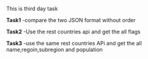 This is third day task 


**Task1**
-compare the two JSON format without order

**Task2**
-Use the rest countries api and get the all flags

**Task3**
-use the same rest countries APi and get the all name,regoin,subregion and population